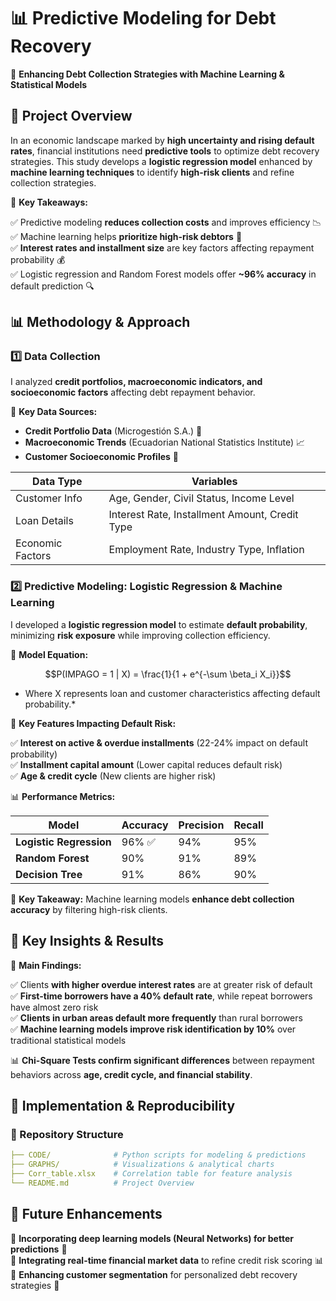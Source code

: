 # 📊 Predictive Modeling for Debt Recovery
🚀 **Enhancing Debt Collection Strategies with Machine Learning & Statistical Models**

## 📌 Project Overview
In an economic landscape marked by **high uncertainty and rising default rates**, financial institutions need **predictive tools** to optimize debt recovery strategies. This study develops a **logistic regression model** enhanced by **machine learning techniques** to identify **high-risk clients** and refine collection strategies.

🔹 **Key Takeaways:**

✅ Predictive modeling **reduces collection costs** and improves efficiency 📉  
✅ Machine learning helps **prioritize high-risk debtors** 🎯  
✅ **Interest rates and installment size** are key factors affecting repayment probability 💰  
✅ Logistic regression and Random Forest models offer **~96% accuracy** in default prediction 🔍  


## 📊 Methodology & Approach

### **1️⃣ Data Collection**
I analyzed **credit portfolios, macroeconomic indicators, and socioeconomic factors** affecting debt repayment behavior.

📌 **Key Data Sources:**
- **Credit Portfolio Data** (Microgestión S.A.) 📑  
- **Macroeconomic Trends** (Ecuadorian National Statistics Institute) 📈  
- **Customer Socioeconomic Profiles** 👥  

| Data Type | Variables |
|------------|-----------|
| Customer Info | Age, Gender, Civil Status, Income Level |
| Loan Details | Interest Rate, Installment Amount, Credit Type |
| Economic Factors | Employment Rate, Industry Type, Inflation |


### **2️⃣ Predictive Modeling: Logistic Regression & Machine Learning**

I developed a **logistic regression model** to estimate **default probability**, minimizing **risk exposure** while improving collection efficiency.

📌 **Model Equation:**
```math
P(IMPAGO = 1 | X) = \frac{1}{1 + e^{-\sum \beta_i X_i}}
```
* Where  X represents loan and customer characteristics affecting default probability.* 

🔹 **Key Features Impacting Default Risk:**

✅ **Interest on active & overdue installments** (22-24% impact on default probability)  
✅ **Installment capital amount** (Lower capital reduces default risk)  
✅ **Age & credit cycle** (New clients are higher risk)  

📊 **Performance Metrics:**

| Model | Accuracy | Precision | Recall |
|------------|-----------|-----------|-----------|
| **Logistic Regression** | 96% ✅ | 94% | 95% |
| **Random Forest** | 90% | 91% | 89% |
| **Decision Tree** | 91% | 86% | 90% |

📌 **Key Takeaway:** Machine learning models **enhance debt collection accuracy** by filtering high-risk clients.  

## 🎯 Key Insights & Results

📌 **Main Findings:**

✅ Clients **with higher overdue interest rates** are at greater risk of default  
✅ **First-time borrowers have a 40% default rate**, while repeat borrowers have almost zero risk  
✅ **Clients in urban areas default more frequently** than rural borrowers  
✅ **Machine learning models improve risk identification by 10%** over traditional statistical models  

📊 **Chi-Square Tests confirm significant differences** between repayment behaviors across **age, credit cycle, and financial stability**.  

## 🔧 Implementation & Reproducibility

### **📂 Repository Structure**
```yaml
├── CODE/              # Python scripts for modeling & predictions
├── GRAPHS/            # Visualizations & analytical charts
├── Corr_table.xlsx    # Correlation table for feature analysis
└── README.md          # Project Overview
```

## 📌 Future Enhancements
🔹 **Incorporating deep learning models (Neural Networks) for better predictions** 🧠  
🔹 **Integrating real-time financial market data** to refine credit risk scoring 📊  
🔹 **Enhancing customer segmentation** for personalized debt recovery strategies 🎯  
